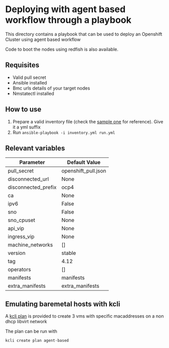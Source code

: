 # Deploying with agent based workflow through a playbook

This directory contains a playbook that can be used to deploy an Openshift Cluster using agent based workflow

Code to boot the nodes using redfish is also available.

## Requisites

- Valid pull secret
- Ansible installed
- Bmc urls details of your target nodes
- Nmstatectl installed

## How to use

1. Prepare a valid inventory file (check the [sample one](inventory.yml.sample) for reference). Give it a yml suffix
2. Run `ansible-playbook -i inventory.yml run.yml`

## Relevant variables

|Parameter           |Default Value       |
|--------------------|------------------  |
|pull_secret         |openshift_pull.json |
|disconnected_url    |None                |
|disconnected_prefix |ocp4                |
|ca                  |None                |
|ipv6                |False               |
|sno                 |False               |
|sno_cpuset          |None                |
|api_vip             |None                |
|ingress_vip         |None                |
|machine_networks    |[]                  |
|version             |stable              |
|tag                 |4.12                |
|operators           |[]                  |
|manifests           |manifests           |
|extra_manifests     |extra_manifests     |

## Emulating baremetal hosts with kcli

A [kcli plan](kcli_plan.yml) is provided to create 3 vms with specific macaddresses on a non dhcp libvirt network

The plan can be run with

```
kcli create plan agent-based
```
